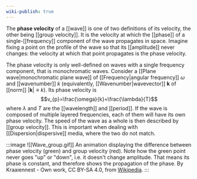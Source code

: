 ```yaml
---
wiki-publish: true
---
```

The **phase velocity** of a [[wave]] is one of two definitions of its velocity, the other being [[group velocity]]. It is the velocity at which the [[phase]] of a single-[[frequency]] component of the wave propagates in space. Imagine fixing a point on the profile of the wave so that its [[amplitude]] never changes: the velocity at which that point propagates is the phase velocity.

The phase velocity is only well-defined on waves with a single frequency component, that is monochromatic waves. Consider a [[Plane wave|monochromatic plane wave]] of [[Frequency|angular frequency]] $\omega$ and [[wavenumber]] $k$ (equivalently, [[Wavenumber|wavevector]] $\mathbf{k}$ of [[norm]] $\lvert \mathbf{k} \rvert\equiv k$). Its phase velocity is
$$v_{p}=\frac{\omega}{k}=\frac{\lambda}{T}$$
where $\lambda$ and $T$ are the [[wavelength]] and [[period]]. If the wave is composed of multiple layered frequencies, each of them will have its own phase velocity. The speed of the wave as a whole is then described by [[group velocity]]. This is important when dealing with [[Dispersion|dispersive]] media, where the two do not match.

:::image
![[Wave_group.gif]]
An animation displaying the difference between phase velocity (green) and group velocity (red). Note how the green point never goes "up" or "down", i.e. it doesn't change amplitude. That means its phase is constant, and therefore shows the propagation of the phase.
By Kraaiennest - Own work, CC BY-SA 4.0, from [Wikipedia](https://commons.wikimedia.org/w/index.php?curid=3651297).
:::
